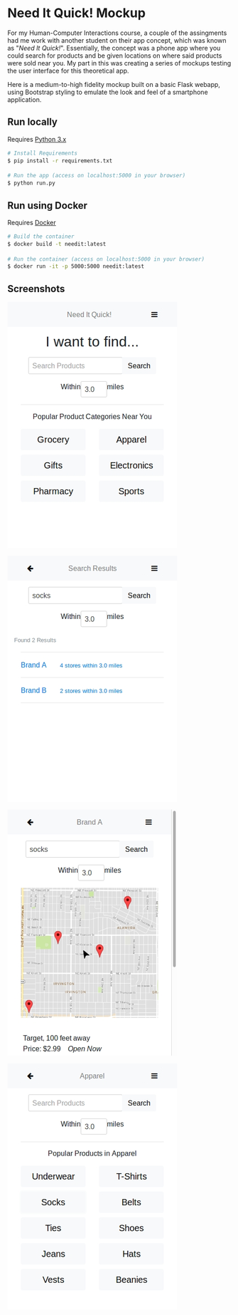 # Need It Quick! Mockup

For my Human-Computer Interactions course, a couple of the assingments had me work with another student on their app concept, which was known as "*Need It Quick!*". Essentially, the concept was a phone app where you could search for products and be given locations on where said products were sold near you. My part in this was creating a series of mockups testing the user interface for this theoretical app.

Here is a medium-to-high fidelity mockup built on a basic Flask webapp, using Bootstrap styling to emulate the look and feel of a smartphone application. 

## Run locally
Requires [Python 3.x](https://www.python.org/)

```bash
# Install Requirements
$ pip install -r requirements.txt

# Run the app (access on localhost:5000 in your browser)
$ python run.py
```

## Run using Docker
Requires [Docker](https://www.docker.com/)

```bash
# Build the container
$ docker build -t needit:latest

# Run the container (access on localhost:5000 in your browser)
$ docker run -it -p 5000:5000 needit:latest
```

## Screenshots
![Screenshot 0](./screenshots/screen0.jpg)

![Screenshot 1](./screenshots/screen1.jpg)

![Screenshot 2](./screenshots/screen2.jpg)

![Screenshot 3](./screenshots/screen3.jpg)
